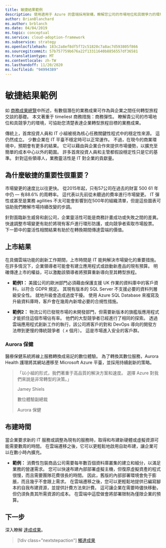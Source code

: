 ```yaml
---
title: 敏捷結果範例
description: 使用適用于 Azure 的雲端採用架構，瞭解您公司的市場地位和具競爭力的環境。
author: BrianBlanchard
ms.author: brblanch
ms.date: 04/04/2019
ms.topic: conceptual
ms.service: cloud-adoption-framework
ms.subservice: strategy
ms.openlocfilehash: 183c2a8ef8df5f72c51820c7a8ac7d593805f866
ms.sourcegitcommit: 57b757759b676a22f13311640b8856557df36581
ms.translationtype: MT
ms.contentlocale: zh-TW
ms.lasthandoff: 11/20/2020
ms.locfileid: "94994389"
---
```

# <a name="examples-of-agility-outcomes"></a>敏捷結果範例

如 [商務成果總覽](./index.md)中所述，有數個潛在的業務成果可作為與企業之間任何轉型旅程交談的基礎。 本文著重于 timeliest 商務措施：商務彈性。 瞭解貴公司的市場地位和具競爭力的環境，可協助您清楚表達企業轉型旅程目標的業務成果。

傳統上，首席投資人員和 IT 小組被視為核心任務關鍵性程式中的穩定性來源。 這仍然成立。 少數企業在 IT 平臺不穩定時可以正常運作。 不過，在現今的商業環境中，預期會有更多的結果。 它可以藉由與企業合作來提供市場優勢，以擴充至簡單的成本中心以外的範圍。 許多首席投資人員和主管都假設穩定性只是它的基準。 針對這些領導人，業務靈活性是 IT 對企業的貢獻量。

## <a name="why-is-agility-so-important"></a>為什麼敏捷的重要性很重要？

市場變更的速度比以往更快。 從2015年起，只有57公司在過去的財富 500 61 年中仍 &mdash; 有88.6% 的周轉率。 這代表以先前從未聽過的費率進行市場變更。 IT 彈性或甚至是業務 agilities 不太可能會影響到在500年的組織清單，但是這些圖表可協助我們瞭解市場持續改變的步調。

針對面臨新生威脅和創公司，企業靈活性可能是商務計畫成功或失敗之間的差異。 快速調整市場變更有助於將現有客戶進行環形防護，或向競爭者索取市場股票。 下一節中的靈活性相關結果有助於在轉換期間傳達雲端的價值。

## <a name="time-to-market-outcome"></a>上市結果

在具備雲端功能的創新工作期間，上市時間是 IT 能夠解決市場變化的重要措施。 在許多情況下，企業領導者可能會有建立應用程式或啟動新產品的現有預算。 明確傳達上市的權益，可以激勵該領導者將預算重新導向至其轉型旅程。

- **範例1：** 美國公司的歐洲部門必須藉由保護支援 UK 作業的資料庫中的客戶資料，以符合 GDPR 規定。 其現有版本的 SQL Server 不支援必要的資料列層級安全性。 就地升級會造成過度干擾。 使用 Azure SQL Database 來複寫及升級資料庫時，客戶會在幾周內新增必要的合規性措施。

- **範例2：** 物流公司已發現市場的未開發部門，但需要新版本的旗艦版應用程式才能抓住這個市場佔有率。 他們的大型競爭者已經進行了相同的探索。 透過雲端應用程式創新工作的執行，該公司將客戶的對和 DevOps 導向的開發方法帶到更慢的傳統競爭者（ _x_ 個月）。 這是市場進入安全的客戶群。

<!-- docutune:ignore "Jamey Shiels" "Vice President of Digital Experience" "Aurora Health Care" -->

### <a name="aurora-health-care"></a>Aurora 保健

醫療保健系統將線上服務轉換成易記的數位體驗。 為了轉換其數位服務，Aurora Health 護理將其網站遷移至 Microsoft Azure 平臺，並採用持續創新的策略。

<!-- cSpell:ignore Jamey Shiels -->

> 「以小組的形式，我們著重于高品質的解決方案和速度。 選擇 Azure 對我們來說是非常轉型的決策。」
>
> Jamey Shiels
>
> 數位體驗副總裁
>
> Aurora 保健

## <a name="provision-time"></a>布建時間

當企業要求新的 IT 服務或調整為現有的服務時，取得和布建新硬體或虛擬資源可能需要數周的時間。 在雲端遷移之後，它可以更輕鬆地啟用自助布建，讓企業可以在數小時內擴充。

- **範例：** 消費性包裝商品公司需要每年數百個資料庫叢集的建立和細分，以滿足業務的營運需求。 您可以快速布建內部部署虛擬主機，但復原虛擬資產的程式很慢，而且需要團隊花費很長的時間。 因此，舊版的內部部署環境會免于膨脹，而且幾乎不會跟上需求。 在雲端遷移之後，您可以更輕鬆地提供已編寫腳本的自我布建資源，並提供計費方法來計費。 這可讓企業在需要時儘快移動，但仍須負責其所需資源的成本。 在雲端中這麼做會將部署限制為僅限企業的預算。

## <a name="next-steps"></a>下一步

深入瞭解 [達成成果](./reach-outcomes.md)。

> [!div class="nextstepaction"]
> [觸達成果](./reach-outcomes.md)
